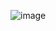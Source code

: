 ![image](https://user-images.githubusercontent.com/6346145/101869144-cbf02b80-3b4c-11eb-8a5a-8c3aeac0e770.png)
